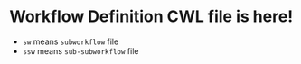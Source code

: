 # Workflow Definition CWL file is here!

- `sw` means `subworkflow` file
- `ssw` means `sub-subworkflow` file